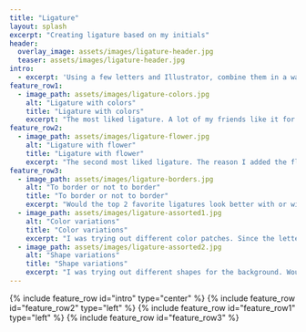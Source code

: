 ```yaml
---
title: "Ligature"
layout: splash
excerpt: "Creating ligature based on my initials"
header:
  overlay_image: assets/images/ligature-header.jpg
  teaser: assets/images/ligature-header.jpg
intro:
  - excerpt: 'Using a few letters and Illustrator, combine them in a way that they form a picture. I asked my friends to give their opinions on the designs. Here is the result:'
feature_row1:
  - image_path: assets/images/ligature-colors.jpg
    alt: "Ligature with colors"
    title: "Ligature with colors"
    excerpt: "The most liked ligature. A lot of my friends like it for the simplicity. The combination of just colors makes the picture printable on all sizes. At first, I was hesitant with using red color as the background for yellow text. However, after reducing the opacity to 60%, I got a very satisfying pinkish red color! It was the perfect background for yellow text. Same goes for green color. The original idea was the yellow flower with its green leaves. However, it was hard to find a good whitish green, so I had to fiddle with reducing opacity. The picture turned out great regardless."
feature_row2:
  - image_path: assets/images/ligature-flower.jpg
    alt: "Ligature with flower"
    title: "Ligature with flower"
    excerpt: "The second most liked ligature. The reason I added the flower is because my name means that flower in Vietnamese. It is called [mai vang](https://en.wikipedia.org/wiki/Ochna_integerrima)(yellow mai). Originally, I had the red background span the entire background. After second thought, I made it half, and inserted the yellow mai flower at the top right. A lot of my friends think this is a good design. However the flower was edited with Photoshop, so zooming out makes it look pixelated, and I could not remove the white box around the flowers, either."
feature_row3:
  - image_path: assets/images/ligature-borders.jpg
    alt: "To border or not to border"
    title: "To border or not to border"
    excerpt: "Would the top 2 favorite ligatures look better with or without borders? I think they look wonderful **without** borders!"
  - image_path: assets/images/ligature-assorted1.jpg
    alt: "Color variations"
    title: "Color variations"
    excerpt: "I was trying out different color patches. Since the letter's color is yellow, green, red and blue are perfect background colors since they contrast well with yellow. The last logo with four colors looks almost like Microsoft famous logo; however, I did not think about it when I chose colors, I only realized after. I also tried removing letter stroke in the second logo."
  - image_path: assets/images/ligature-assorted2.jpg
    alt: "Shape variations"
    title: "Shape variations"
    excerpt: "I was trying out different shapes for the background. Would my ligature look better on a circle, a half rectangle, or a polygon? Would the background stand out more with one single color or multiple colors? Does adding border makes the background more distinct? They were the questions I asked myself during the design."
---
```


{% include feature_row id="intro" type="center" %}
{% include feature_row id="feature_row2" type="left" %}
{% include feature_row id="feature_row1" type="left" %}
{% include feature_row id="feature_row3" %}
